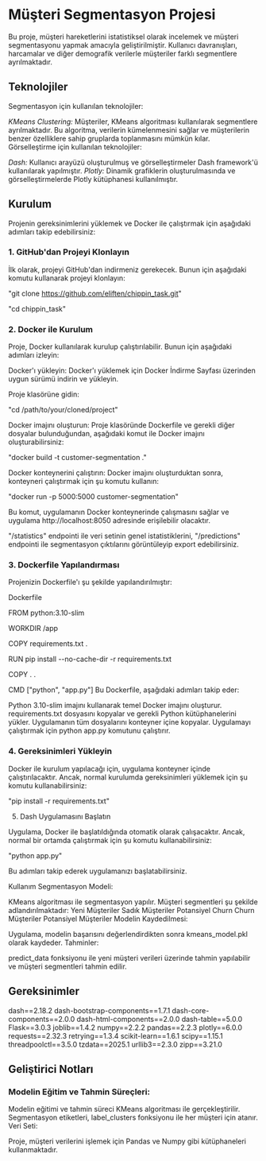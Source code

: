 # Müşteri Segmentasyon Projesi

Bu proje, müşteri hareketlerini istatistiksel olarak incelemek ve müşteri segmentasyonu yapmak amacıyla geliştirilmiştir. Kullanıcı davranışları, harcamalar ve diğer demografik verilerle müşteriler farklı segmentlere ayrılmaktadır.

## Teknolojiler
Segmentasyon için kullanılan teknolojiler:

*KMeans Clustering:* Müşteriler, KMeans algoritması kullanılarak segmentlere ayrılmaktadır. Bu algoritma, verilerin kümelenmesini sağlar ve müşterilerin benzer özelliklere sahip gruplarda toplanmasını mümkün kılar.
Görselleştirme için kullanılan teknolojiler:

*Dash:* Kullanıcı arayüzü oluşturulmuş ve görselleştirmeler Dash framework'ü kullanılarak yapılmıştır.
*Plotly:* Dinamik grafiklerin oluşturulmasında ve görselleştirmelerde Plotly kütüphanesi kullanılmıştır.

## Kurulum
Projenin gereksinimlerini yüklemek ve Docker ile çalıştırmak için aşağıdaki adımları takip edebilirsiniz:

### 1. GitHub'dan Projeyi Klonlayın
İlk olarak, projeyi GitHub'dan indirmeniz gerekecek. Bunun için aşağıdaki komutu kullanarak projeyi klonlayın:

"git clone https://github.com/eliften/chippin_task.git"

"cd chippin_task"
### 2. Docker ile Kurulum
Proje, Docker kullanılarak kurulup çalıştırılabilir. Bunun için aşağıdaki adımları izleyin:

Docker'ı yükleyin: Docker'ı yüklemek için Docker İndirme Sayfası üzerinden uygun sürümü indirin ve yükleyin.

Proje klasörüne gidin:



"cd /path/to/your/cloned/project"

Docker imajını oluşturun: Proje klasöründe Dockerfile ve gerekli diğer dosyalar bulunduğundan, aşağıdaki komut ile Docker imajını oluşturabilirsiniz:

"docker build -t customer-segmentation ."

Docker konteynerini çalıştırın: Docker imajını oluşturduktan sonra, konteyneri çalıştırmak için şu komutu kullanın:

"docker run -p 5000:5000 customer-segmentation"

Bu komut, uygulamanın Docker konteynerinde çalışmasını sağlar ve uygulama http://localhost:8050 adresinde erişilebilir olacaktır.

"/statistics" endpointi ile veri setinin genel  istatistiklerini, "/predictions" endpointi ile  segmentasyon çıktılarını görüntüleyip export edebilirsiniz.

### 3. Dockerfile Yapılandırması
Projenizin Dockerfile'ı şu şekilde yapılandırılmıştır:

Dockerfile

FROM python:3.10-slim

WORKDIR /app

COPY requirements.txt .

RUN pip install --no-cache-dir -r requirements.txt

COPY . .

CMD ["python", "app.py"]
Bu Dockerfile, aşağıdaki adımları takip eder:

Python 3.10-slim imajını kullanarak temel Docker imajını oluşturur.
requirements.txt dosyasını kopyalar ve gerekli Python kütüphanelerini yükler.
Uygulamanın tüm dosyalarını konteyner içine kopyalar.
Uygulamayı çalıştırmak için python app.py komutunu çalıştırır.

### 4. Gereksinimleri Yükleyin
Docker ile kurulum yapılacağı için, uygulama konteyner içinde çalıştırılacaktır. Ancak, normal kurulumda gereksinimleri yüklemek için şu komutu kullanabilirsiniz:

"pip install -r requirements.txt"

5. Dash Uygulamasını Başlatın

Uygulama, Docker ile başlatıldığında otomatik olarak çalışacaktır. Ancak, normal bir ortamda çalıştırmak için şu komutu kullanabilirsiniz:



"python app.py"

Bu adımları takip ederek uygulamanızı başlatabilirsiniz.

Kullanım
Segmentasyon Modeli:

KMeans algoritması ile segmentasyon yapılır.
Müşteri segmentleri şu şekilde adlandırılmaktadır:
Yeni Müşteriler
Sadık Müşteriler
Potansiyel Churn
Churn Müşteriler
Potansiyel Müşteriler
Modelin Kaydedilmesi:

Uygulama, modelin başarısını değerlendirdikten sonra kmeans_model.pkl olarak kaydeder.
Tahminler:

predict_data fonksiyonu ile yeni müşteri verileri üzerinde tahmin yapılabilir ve müşteri segmentleri tahmin edilir.

## Gereksinimler

dash==2.18.2
dash-bootstrap-components==1.7.1
dash-core-components==2.0.0
dash-html-components==2.0.0
dash-table==5.0.0
Flask==3.0.3
joblib==1.4.2
numpy==2.2.2
pandas==2.2.3
plotly==6.0.0
requests==2.32.3
retrying==1.3.4
scikit-learn==1.6.1
scipy==1.15.1
threadpoolctl==3.5.0
tzdata==2025.1
urllib3==2.3.0
zipp==3.21.0

## Geliştirici Notları

### Modelin Eğitim ve Tahmin Süreçleri:

Modelin eğitimi ve tahmin süreci KMeans algoritması ile gerçekleştirilir.
Segmentasyon etiketleri, label_clusters fonksiyonu ile her müşteri için atanır.
Veri Seti:

Proje, müşteri verilerini işlemek için Pandas ve Numpy gibi kütüphaneleri kullanmaktadır.
